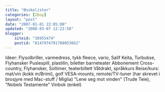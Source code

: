 ```yaml
---
title: "Ønskelister"
categories: [2buy]
layout: "post"
date: "2007-01-01 22:05:00"
updated: "2008-03-07 12:22:58"
blogger:
    siteid: "36955474"
    postid: "8147974791708053662"
---
```


Ideer:
Flysolbriller, varmedress, tykk fleece, vario, Salif Keita, Turbukse, Flyhansker
Puslespill, plastilin, biletter barneteater
Abbonement Cross-country, Flyhansker, Soltimer, teaterbillett
Våtdrakt, språkkurs
Reise/kurs: mat/vin (kokk m/Brimi), golf
VESA-mounts, remote/TV-tuner (har skrevet i brosjyre med Mac-stuff / Miglia)
"Lene seg mot vinden" (Trude Teie), "Nobels Testamente"
Vinbok (enkel)
